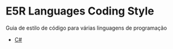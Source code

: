 # E5R Languages Coding Style

Guia de estilo de código para várias linguagens de programação

* [C#](csharp-coding-style.md)

